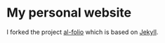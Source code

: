 # My personal website


I forked the project [al-folio](https://github.com/alshedivat/al-folio) which is based on [Jekyll](https://jekyllrb.com/).
